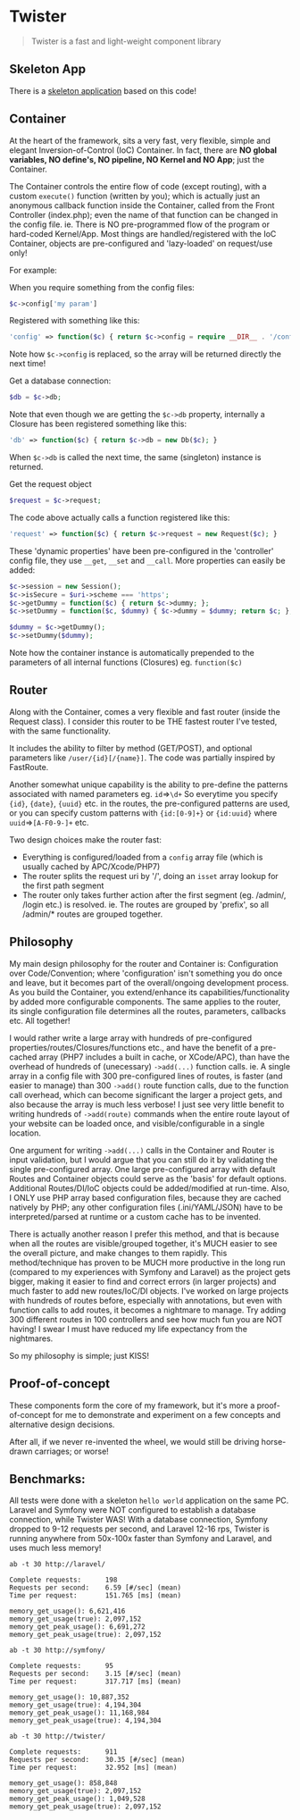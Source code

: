 # Twister
> Twister is a fast and light-weight component library

## Skeleton App

There is a [skeleton application](https://github.com/twister-php/skeleton) based on this code!

## Container

At the heart of the framework, sits a very fast, very flexible, simple and elegant Inversion-of-Control (IoC) Container.
In fact, there are **NO global variables, NO define's, NO pipeline, NO Kernel and NO App**; just the Container.

The Container controls the entire flow of code (except routing), with a custom `execute()` function (written by you);
    which is actually just an anonymous callback function inside the Container, called from the Front Controller (index.php);
    even the name of that function can be changed in the config file.
    ie. There is NO pre-programmed flow of the program or hard-coded Kernel/App.
      Most things are handled/registered with the IoC Container, objects are pre-configured and 'lazy-loaded' on request/use only!

For example:

When you require something from the config files:
```php
$c->config['my param']
```
Registered with something like this:
```php
'config' => function($c) { return $c->config = require __DIR__ . '/config.php'; }
```
Note how `$c->config` is replaced, so the array will be returned directly the next time!


Get a database connection:
```php
$db = $c->db;
```
Note that even though we are getting the `$c->db` property, internally a Closure has been registered something like this:
```php
'db' => function($c) { return $c->db = new Db($c); }
```
When `$c->db` is called the next time, the same (singleton) instance is returned.


Get the request object
```php
$request = $c->request;
```
The code above actually calls a function registered like this:
```php
'request' => function($c) { return $c->request = new Request($c); }
```


These 'dynamic properties' have been pre-configured in the 'controller' config file, they use `__get`, `__set` and `__call`.
More properties can easily be added:
```php
$c->session = new Session();
$c->isSecure = $uri->scheme === 'https';
$c->getDummy = function($c) { return $c->dummy; };
$c->setDummy = function($c, $dummy) { $c->dummy = $dummy; return $c; };

$dummy = $c->getDummy();
$c->setDummy($dummy);
```
Note how the container instance is automatically prepended to the parameters of all internal functions (Closures) eg. `function($c)`


## Router

Along with the Container, comes a very flexible and fast router (inside the Request class).
I consider this router to be THE fastest router I've tested, with the same functionality.

It includes the ability to filter by method (GET/POST), and optional parameters like `/user/{id}[/{name}]`.
The code was partially inspired by FastRoute.

Another somewhat unique capability is the ability to pre-define the patterns associated with named parameters eg. `id`=>`\d+`
So everytime you specify `{id}`, `{date}`, `{uuid}` etc. in the routes, the pre-configured patterns are used,
or you can specify custom patterns with `{id:[0-9]+}` or `{id:uuid}` where `uuid`=>`[A-F0-9-]+` etc.

Two design choices make the router fast:
* Everything is configured/loaded from a `config` array file (which is usually cached by APC/Xcode/PHP7)
* The router splits the request uri by '/', doing an `isset` array lookup for the first path segment
* The router only takes further action after the first segment (eg. /admin/, /login etc.) is resolved. ie. The routes are grouped by 'prefix', so all /admin/\* routes are grouped together.

## Philosophy

My main design philosophy for the router and Container is: Configuration over Code/Convention; where 'configuration' isn't something you do once and leave, but it becomes part of the overall/ongoing development process. As you build the Container, you extend/enhance its capabilities/functionality by added more configurable components. The same applies to the router, its single configuration file determines all the routes, parameters, callbacks etc. All together!

I would rather write a large array with hundreds of pre-configured properties/routes/Closures/functions etc.,
and have the benefit of a pre-cached array (PHP7 includes a built in cache, or XCode/APC),
than have the overhead of hundreds of (unecessary) `->add(...)` function calls. ie. A single array in a config file with 300 pre-configured lines of routes, is faster (and easier to manage) than 300 `->add()` route function calls, due to the function call overhead, which can become significant the larger a project gets, and also because the array is much less verbose!
I just see very little benefit to writing hundreds of `->add(route)` commands when the entire route layout of your website can be loaded once, and visible/configurable in a single location.

One argument for writing `->add(...)` calls in the Container and Router is input validation,
but I would argue that you can still do it by validating the single pre-configured array. One large pre-configured array with default Routes and Container objects could serve as the 'basis' for default options. Additional Routes/DI/IoC objects could be added/modified at run-time. Also, I ONLY use PHP array based configuration files, because they are cached natively by PHP; any other configuration files (.ini/YAML/JSON) have to be interpreted/parsed at runtime or a custom cache has to be invented.

There is actually another reason I prefer this method, and that is because when all the routes are visible/grouped together, it's MUCH easier to see the overall picture, and make changes to them rapidly. This method/technique has proven to be MUCH more productive in the long run (compared to my experiences with Symfony and Laravel) as the project gets bigger, making it easier to find and correct errors (in larger projects) and much faster to add new routes/IoC/DI objects. I've worked on large projects with hundreds of routes before, especially with annotations, but even with function calls to add routes, it becomes a nightmare to manage. Try adding 300 different routes in 100 controllers and see how much fun you are NOT having! I swear I must have reduced my life expectancy from the nightmares.

So my philosophy is simple; just KISS!

## Proof-of-concept

These components form the core of my framework, but it's more a proof-of-concept for me to demonstrate and experiment on a few concepts and alternative design decisions.

After all, if we never re-invented the wheel, we would still be driving horse-drawn carriages; or worse!

## Benchmarks:

All tests were done with a skeleton `hello world` application on the same PC.
Laravel and Symfony were NOT configured to establish a database connection, while Twister WAS!
With a database connection, Symfony dropped to 9-12 requests per second, and Laravel 12-16 rps,
Twister is running anywhere from 50x-100x faster than Symfony and Laravel, and uses much less memory!
  
```
ab -t 30 http://laravel/

Complete requests:      198
Requests per second:    6.59 [#/sec] (mean)
Time per request:       151.765 [ms] (mean)

memory_get_usage(): 6,621,416
memory_get_usage(true): 2,097,152
memory_get_peak_usage(): 6,691,272
memory_get_peak_usage(true): 2,097,152

ab -t 30 http://symfony/

Complete requests:      95
Requests per second:    3.15 [#/sec] (mean)
Time per request:       317.717 [ms] (mean)

memory_get_usage(): 10,887,352
memory_get_usage(true): 4,194,304
memory_get_peak_usage(): 11,168,984
memory_get_peak_usage(true): 4,194,304

ab -t 30 http://twister/

Complete requests:      911
Requests per second:    30.35 [#/sec] (mean)
Time per request:       32.952 [ms] (mean)

memory_get_usage(): 858,848
memory_get_usage(true): 2,097,152
memory_get_peak_usage(): 1,049,528
memory_get_peak_usage(true): 2,097,152
```
